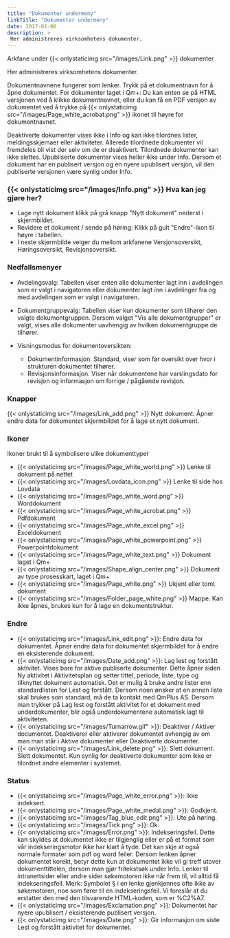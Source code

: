 ```yaml
---
title: "Dokumenter undermeny"
linkTitle: "Dokumenter undermeny"
date: 2017-01-06
description: >
 Her administreres virksomhetens dokumenter.
---
```

Arkfane under {{< onlystaticimg src="/images/Link.png" >}} dokumenter

Her administreres virksomhetens dokumenter.

Dokumentnavnene fungerer som lenker. Trykk på et dokumentnavn for å åpne dokumentet. For dokumenter laget i Qm+: Du kan enten se på HTML versjonen ved å klikke dokumentnavnet, eller du kan få en PDF versjon av dokumentet ved å trykke på {{< onlystaticimg src="/images/Page_white_acrobat.png" >}} ikonet til høyre for dokumentnavnet.

Deaktiverte dokumenter vises ikke i Info og kan ikke tilordnes lister, meldingsskjemaer eller aktiviteter. Allerede tilordnede dokumenter vil fremdeles bli vist der selv om de er deaktivert. Tilordnede dokumenter kan ikke slettes. Upubliserte dokumenter vises heller ikke under Info. Dersom et dokument har en publisert versjon og en nyere upublisert versjon, vil den publiserte versjonen være synlig under Info.

### {{< onlystaticimg src="/images/Info.png" >}} Hva kan jeg gjøre her?
- Lage nytt dokument klikk på grå knapp "Nytt dokument" nederst i skjermbildet.
- Revidere et dokument / sende på høring: Klikk på gult "Endre"-ikon til høyre i tabellen.
- I neste skjermbilde velger du mellom arkfanene Versjonsoversikt, Høringsoversikt, Revisjonsoversikt.

### Nedfallsmenyer
- Avdelingsvalg: Tabellen viser enten alle dokumenter lagt inn i avdelingen som er valgt i navigatoren eller dokumenter lagt inn i avdelinger fra og med avdelingen som er valgt i navigatoren.

- Dokumentgruppevalg: Tabellen viser kun dokumenter som tilhører den valgte dokumentgruppen. Dersom valget "Vis alle dokumentgrupper" er valgt, vises alle dokumenter uavhengig av hvilken dokumentgruppe de tilhører.

- Visningsmodus for dokumentoversikten:
  - Dokumentinformasjon. Standard, viser som før oversikt over hvor i strukturen dokumentet tilhører.
  - Revisjonsinformasjon. Viser når dokumentene har varslingsdato for revisjon og informasjon om forrige / pågående revisjon.

### Knapper
{{< onlystaticimg src="/images/Link_add.png" >}} Nytt dokument: Åpner endre data for dokumentet skjermbildet for å lage et nytt dokument.

### Ikoner
Ikoner brukt til å symbolisere ulike dokumenttyper

- {{< onlystaticimg src="/images/Page_white_world.png" >}} Lenke til dokument på nettet
- {{< onlystaticimg src="/images/Lovdata_icon.png" >}} Lenke til side hos Lovdata
- {{< onlystaticimg src="/images/Page_white_word.png" >}} Worddokument
- {{< onlystaticimg src="/images/Page_white_acrobat.png" >}} Pdfdokument
- {{< onlystaticimg src="/images/Page_white_excel.png" >}} Exceldokument
- {{< onlystaticimg src="/images/Page_white_powerpoint.png" >}} Powerpointdokument
- {{< onlystaticimg src="/images/Page_white_text.png" >}} Dokument laget i Qm+
- {{< onlystaticimg src="/images/Shape_align_center.png" >}} Dokument av type prosesskart, laget i Qm+
- {{< onlystaticimg src="/images/Page_white.png" >}} Ukjent eller tomt dokument
- {{< onlystaticimg src="/images/Folder_page_white.png" >}} Mappe. Kan ikke åpnes, brukes kun for å lage en dokumentstruktur.

### Endre
- {{< onlystaticimg src="/images/Link_edit.png" >}}: Endre data for dokumentet. Åpner endre data for dokumentet skjermbildet for å endre en eksisterende dokument.
- {{< onlystaticimg src="/images/Date_add.png" >}}: Lag lest og forstått aktivitet. Vises bare for aktive publiserte dokumenter. Dette åpner siden Ny aktivitet i Aktivitetsplan og setter tittel, periode, liste, type og tilknyttet dokument automatisk. Det er mulig å bruke andre lister enn standardlisten for Lest og forstått. Dersom noen ønsker at en annen liste skal brukes som standard, må de ta kontakt med QmPlus AS. Dersom man trykker på Lag lest og forstått aktivitet for et dokument med underdokumenter, blir også underdokumentene automatisk lagt til aktiviteten.
- {{< onlystaticimg src="/images/Turnarrow.gif" >}}: Deaktiver / Aktiver documentet. Deaktiverer eller aktiverer dokumentet avhengig av om man man står i Aktive dokumenter eller Deaktiverte dokumenter.
- {{< onlystaticimg src="/images/Link_delete.png" >}}: Slett dokument. Slett dokumentet. Kun synlig for deaktiverte dokumenter som ikke er tilordnet andre elementer i systemet.

### Status
- {{< onlystaticimg src="/images/Page_white_error.png" >}}: Ikke indeksert.
- {{< onlystaticimg src="/images/Page_white_medal.png" >}}: Godkjent.
- {{< onlystaticimg src="/images/Tag_blue_edit.png" >}}: Ute på høring.
- {{< onlystaticimg src="/images/Tick.png" >}}: Ok.
- {{< onlystaticimg src="/images/Error.png" >}}: Indekseringsfeil. Dette kan skyldes at dokumentet ikke er tilgjenglig eller er på et format som vår indekseringsmotor ikke har klart å tyde. Det kan skje at også normale formater som pdf og word feiler. Dersom lenken åpner dokumentet korekt, betyr dette kun at dokumentet ikke vil gi treff utover dokumenttittelen, dersom man gjør fritekstsøk under Info. Lenker til intranettsider eller andre sider søkemotoren ikke når frem til, vil alltid få indekseringsfeil.
Merk: Symbolet § i en lenke gjenkjennes ofte ikke av søkemotoren, noe som fører til en indekseringsfeil. Vi foreslår at du erstatter den med den tilsvarende HTML-koden, som er %C2%A7.
- {{< onlystaticimg src="/images/Exclamation.png" >}}: Dokumentet har nyere upublisert / eksisterende publisert versjon.
- {{< onlystaticimg src="/images/Date.png" >}}: Gir informasjon om siste Lest og forstått aktivitet for dokumentet.